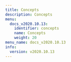 ```yaml
---
title: Concepts
description: Concepts
menu:
  docs_v2020.10.13:
    identifier: concepts
    name: Concepts
    weight: 20
menu_name: docs_v2020.10.13
info:
  version: v2020.10.13
---
```



